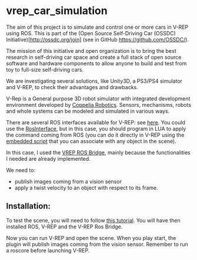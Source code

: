 # vrep_car_simulation

The aim of this project is to simulate and control one or more cars in V-REP using ROS. This is part of the (Open Source Self-Driving Car (OSSDC) Initiative)[http://ossdc.org/join] (see in GitHub https://github.com/OSSDC/). 

The mission of this initiative and open organization is to bring the best research in self-driving car space and create a full stack of open source software and hardware components to allow anyone to build and test from toy to full-size self-driving cars.

We are investigating several solutions, like Unity3D, a PS3/PS4 simulator and V-REP, to check their advantages and drawbacks.

V-Rep is a General purpose 3D robot simulator with integrated development environment developed by <a href="http://www.coppeliarobotics.com/" target="_parent">Coppelia Robotics</a>. Sensors, mechanisms, robots and whole systems can be modeled and simulated in various ways.
 
There are several ROS interfaces available for V-REP: see [here](http://www.coppeliarobotics.com/helpFiles/en/rosInterfaces.htm). You could use the [RosInterface](http://www.coppeliarobotics.com/helpFiles/en/rosInterf.htm), but in this case, you should program in LUA to apply the command coming from ROS (you can do it directly in V-REP using the [embedded script](http://www.coppeliarobotics.com/helpFiles/en/scripts.htm) that you can associate with any object in the scene). 


In this case, I used the [VREP ROS Bridge](https://github.com/lagadic/vrep_ros_bridge/tree/master), mainly because the functionalities I needed are already implemented. 

We need to:
* publish images coming from a vision sensor
* apply a twist velocity to an object with respect to its frame.

## Installation:

To test the scene, you will need to follow [this tutorial](https://github.com/lagadic/vrep_ros_bridge/tree/master). You will have then installed ROS, V-REP and the V-REP Ros Bridge. 

Now you can run V-REP and open the scene. When you play start, the plugin will publish images coming from the vision sensor.
Remember to run a roscore before launching V-REP.
